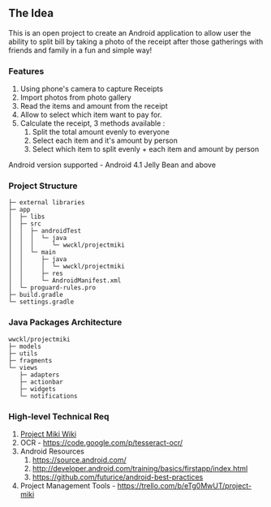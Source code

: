 ## The Idea
This is an open project to create an Android application to allow user the ability to split bill by taking a photo of the receipt  after those gatherings with friends and family in a fun and simple way!

### Features
1. Using phone's camera to capture Receipts
2. Import photos from photo gallery
3. Read the items and amount from the receipt
4. Allow to select which item want to pay for.
5. Calculate the receipt, 3 methods available :
   1. Split the total amount evenly to everyone
   2. Select each item and it's amount by person
   3. Select which item to split evenly + each item and amount by person

Android version supported - Android 4.1 Jelly Bean and above

### Project Structure
```
├─ external libraries
├─ app
│  ├─ libs
│  ├─ src
│  │  ├─ androidTest
│  │  │  └─ java
│  │  │     └─ wwckl/projectmiki
│  │  └─ main
│  │     ├─ java
│  │     │  └─ wwckl/projectmiki
│  │     ├─ res
│  │     └─ AndroidManifest.xml
│  └─ proguard-rules.pro
├─ build.gradle
└─ settings.gradle
```
### Java Packages Architecture
```
wwckl/projectmiki
├─ models
├─ utils
├─ fragments
└─ views
   ├─ adapters
   ├─ actionbar
   ├─ widgets
   └─ notifications
```
### High-level Technical Req
1. [Project Miki Wiki](https://github.com/wwcodekl/project-miki-android/wiki)
2. OCR - https://code.google.com/p/tesseract-ocr/
3. Android Resources
   1. https://source.android.com/
   2. http://developer.android.com/training/basics/firstapp/index.html
   3. https://github.com/futurice/android-best-practices
4. Project Management Tools - https://trello.com/b/eTg0MwUT/project-miki
